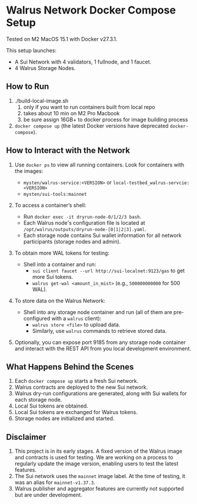 # Walrus Network Docker Compose Setup

Tested on M2 MacOS 15.1 with Docker v27.3.1.

This setup launches:
- A Sui Network with 4 validators, 1 fullnode, and 1 faucet.
- 4 Walrus Storage Nodes.

## How to Run
1. ./build-local-image.sh
    1. only if you want to run containers built from local repo
    2. takes about 10 min on M2 Pro Macbook
    3. be sure assign 16GB+ to docker process for image building process
2. `docker compose up` (the latest Docker versions have deprecated `docker-compose`).

## How to Interact with the Network
1. Use `docker ps` to view all running containers. Look for containers with the images:
    - `mysten/walrus-service:<VERSION>` or `local-testbed_walrus-servcie:<VERSION>`
    - `mysten/sui-tools:mainnet`

2. To access a container’s shell:
    - Run `docker exec -it dryrun-node-0/1/2/3 bash`.
    - Each Walrus node's configuration file is located at `/opt/walrus/outputs/dryrun-node-[0|1|2|3].yaml`.
    - Each storage node contains Sui wallet information for all network participants (storage nodes and admin).

3. To obtain more WAL tokens for testing:
    - Shell into a container and run:
        - `sui client faucet --url http://sui-localnet:9123/gas` to get more Sui tokens.
        - `walrus get-wal <amount_in_mist>` (e.g., `500000000000` for 500 WAL).

4. To store data on the Walrus Network:
    - Shell into any storage node container and run (all of them are pre-configured with a `walrus` client):
        - `walrus store <file>` to upload data.
        - Similarly, use `walrus` commands to retrieve stored data.

5. Optionally, you can expose port 9185 from any storage node container and interact with the REST API from you local development environment.

## What Happens Behind the Scenes
1. Each `docker compose up` starts a fresh Sui network.
2. Walrus contracts are deployed to the new Sui network.
3. Walrus dry-run configurations are generated, along with Sui wallets for each storage node.
4. Local Sui tokens are obtained.
5. Local Sui tokens are exchanged for Walrus tokens.
6. Storage nodes are initialized and started.

## Disclaimer
1. This project is in its early stages. A fixed version of the Walrus image and contracts is used for testing. We are working on a process to regularly update the image version, enabling users to test the latest features.
2. The Sui network uses the `mainnet` image label. At the time of testing, it was an alias for `mainnet-v1.37.3`.
3. Walrus publisher and aggregator features are currently not supported but are under development.
